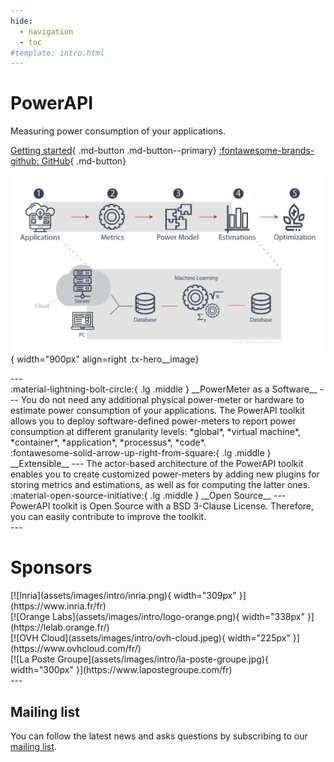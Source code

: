 ```yaml
---
hide:
  - navigation
  - toc
#template: intro.html
---
```


<div class="tx-hero markdown" markdown>

  <div class="tx-hero__content" markdown>

# PowerAPI

Measuring power consumption of your applications.

[Getting started](getting_started.md){ .md-button .md-button--primary}
[:fontawesome-brands-github: GitHub](https://github.com/powerapi-ng/){ .md-button}  

  </div>

![PowerAPI overview](assets/images/intro/overview.png){ width="900px" align=right .tx-hero__image}

</div>
---

<!-- div class="grid cards" markdown-->

<div class="grid-container" markdown>
  <div class="grid-item card container" markdown>
:material-lightning-bolt-circle:{ .lg .middle } __PowerMeter as a Software__
---
 You do not need any additional physical power-meter or hardware to estimate power consumption of your applications.
 The PowerAPI toolkit allows you to deploy software-defined power-meters to report power consumption at different granularity levels: *global*, *virtual machine*, *container*, *application*, *processus*, *code*.
  </div>
  <div class="grid-item card container" markdown>
:fontawesome-solid-arrow-up-right-from-square:{ .lg .middle } __Extensible__
---
The actor-based architecture of the PowerAPI toolkit enables you to create customized power-meters by adding new plugins for storing metrics and estimations, as well as for computing the latter ones.
  </div>
  <div class="grid-item card container" markdown>
:material-open-source-initiative:{ .lg .middle } __Open Source__
---
PowerAPI toolkit is Open Source with a BSD 3-Clause License.
Therefore, you can easily contribute to improve the toolkit.
  </div>
</div>
---

# Sponsors

<div class="sponsors" markdown>
  <div class="sponsor" markdown>  
  [![Inria](assets/images/intro/inria.png){ width="309px" }](https://www.inria.fr/fr)
  </div>
  <div class="sponsor" markdown>  
  [![Orange Labs](assets/images/intro/logo-orange.png){ width="338px" }](https://lelab.orange.fr/)
  </div>
  <div class="sponsor" markdown>  
  [![OVH Cloud](assets/images/intro/ovh-cloud.jpeg){ width="225px" }](https://www.ovhcloud.com/fr/)
  </div>
  <div class="sponsor" markdown>  
  [![La Poste Groupe](assets/images/intro/la-poste-groupe.jpg){ width="300px" }](https://www.lapostegroupe.com/fr)
  </div>
</div>
---

## Mailing list

You can follow the latest news and asks questions by subscribing to our <a href="mailto:sympa@inria.fr?subject=subscribe powerapi">mailing list</a>.
